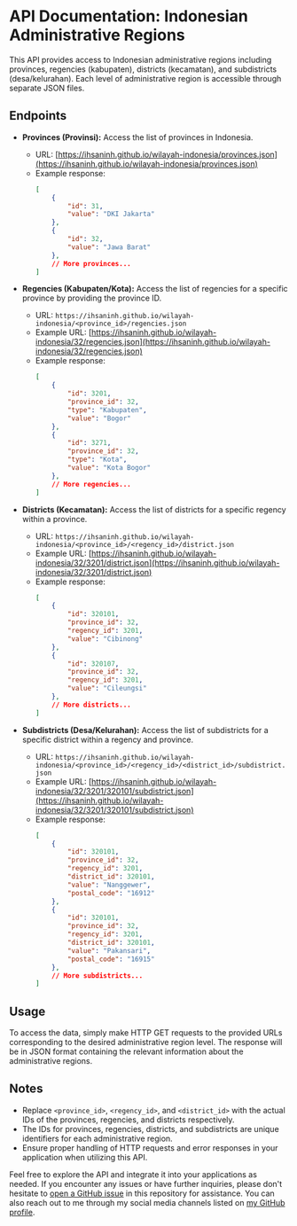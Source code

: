 # API Documentation: Indonesian Administrative Regions

This API provides access to Indonesian administrative regions including provinces, regencies (kabupaten), districts (kecamatan), and subdistricts (desa/kelurahan). Each level of administrative region is accessible through separate JSON files.

## Endpoints

- **Provinces (Provinsi):** Access the list of provinces in Indonesia.
  - URL: [https://ihsaninh.github.io/wilayah-indonesia/provinces.json](https://ihsaninh.github.io/wilayah-indonesia/provinces.json)
  - Example response:
    ```json
    [
        {
            "id": 31,
            "value": "DKI Jakarta"
        },
        {
            "id": 32,
            "value": "Jawa Barat"
        },
        // More provinces...
    ]
    ```

- **Regencies (Kabupaten/Kota):** Access the list of regencies for a specific province by providing the province ID.
  - URL: `https://ihsaninh.github.io/wilayah-indonesia/<province_id>/regencies.json`
  - Example URL: [https://ihsaninh.github.io/wilayah-indonesia/32/regencies.json](https://ihsaninh.github.io/wilayah-indonesia/32/regencies.json)
  - Example response:
    ```json
    [
        {
            "id": 3201,
            "province_id": 32,
            "type": "Kabupaten",
            "value": "Bogor"
        },
        {
            "id": 3271,
            "province_id": 32,
            "type": "Kota",
            "value": "Kota Bogor"
        },
        // More regencies...
    ]
    ```

- **Districts (Kecamatan):** Access the list of districts for a specific regency within a province.
  - URL: `https://ihsaninh.github.io/wilayah-indonesia/<province_id>/<regency_id>/district.json`
  - Example URL: [https://ihsaninh.github.io/wilayah-indonesia/32/3201/district.json](https://ihsaninh.github.io/wilayah-indonesia/32/3201/district.json)
  - Example response:
    ```json
    [
        {
            "id": 320101,
            "province_id": 32,
            "regency_id": 3201,
            "value": "Cibinong"
        },
        {
            "id": 320107,
            "province_id": 32,
            "regency_id": 3201,
            "value": "Cileungsi"
        },
        // More districts...
    ]
    ```

- **Subdistricts (Desa/Kelurahan):** Access the list of subdistricts for a specific district within a regency and province.
  - URL: `https://ihsaninh.github.io/wilayah-indonesia/<province_id>/<regency_id>/<district_id>/subdistrict.json`
  - Example URL: [https://ihsaninh.github.io/wilayah-indonesia/32/3201/320101/subdistrict.json](https://ihsaninh.github.io/wilayah-indonesia/32/3201/320101/subdistrict.json)
  - Example response:
    ```json
    [
        {
            "id": 320101,
            "province_id": 32,
            "regency_id": 3201,
            "district_id": 320101,
            "value": "Nanggewer",
            "postal_code": "16912"
        },
        {
            "id": 320101,
            "province_id": 32,
            "regency_id": 3201,
            "district_id": 320101,
            "value": "Pakansari",
            "postal_code": "16915"
        },
        // More subdistricts...
    ]
    ```

## Usage

To access the data, simply make HTTP GET requests to the provided URLs corresponding to the desired administrative region level. The response will be in JSON format containing the relevant information about the administrative regions.

## Notes

- Replace `<province_id>`, `<regency_id>`, and `<district_id>` with the actual IDs of the provinces, regencies, and districts respectively.
- The IDs for provinces, regencies, districts, and subdistricts are unique identifiers for each administrative region.
- Ensure proper handling of HTTP requests and error responses in your application when utilizing this API.

Feel free to explore the API and integrate it into your applications as needed. If you encounter any issues or have further inquiries, please don't hesitate to [open a GitHub issue](https://github.com/ihsaninh/wilayah-indonesia/issues) in this repository for assistance. You can also reach out to me through my social media channels listed on [my GitHub profile](https://github.com/ihsaninh).
